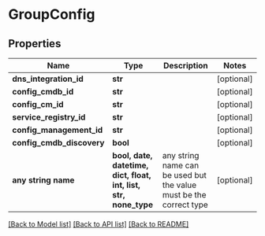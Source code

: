 # GroupConfig


## Properties
Name | Type | Description | Notes
------------ | ------------- | ------------- | -------------
**dns_integration_id** | **str** |  | [optional] 
**config_cmdb_id** | **str** |  | [optional] 
**config_cm_id** | **str** |  | [optional] 
**service_registry_id** | **str** |  | [optional] 
**config_management_id** | **str** |  | [optional] 
**config_cmdb_discovery** | **bool** |  | [optional] 
**any string name** | **bool, date, datetime, dict, float, int, list, str, none_type** | any string name can be used but the value must be the correct type | [optional]

[[Back to Model list]](../README.md#documentation-for-models) [[Back to API list]](../README.md#documentation-for-api-endpoints) [[Back to README]](../README.md)


